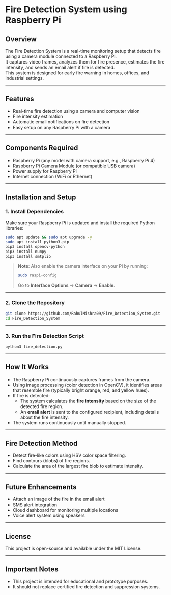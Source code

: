 # Fire Detection System using Raspberry Pi

## Overview

The Fire Detection System is a real-time monitoring setup that detects fire using a camera module connected to a Raspberry Pi.  
It captures video frames, analyzes them for fire presence, estimates the fire intensity, and sends an email alert if fire is detected.  
This system is designed for early fire warning in homes, offices, and industrial settings.

---

## Features

- Real-time fire detection using a camera and computer vision
- Fire intensity estimation
- Automatic email notifications on fire detection
- Easy setup on any Raspberry Pi with a camera

---

## Components Required

- Raspberry Pi (any model with camera support, e.g., Raspberry Pi 4)
- Raspberry Pi Camera Module (or compatible USB camera)
- Power supply for Raspberry Pi
- Internet connection (WiFi or Ethernet)

---

## Installation and Setup

### 1. Install Dependencies

Make sure your Raspberry Pi is updated and install the required Python libraries:

```bash
sudo apt update && sudo apt upgrade -y
sudo apt install python3-pip
pip3 install opencv-python
pip3 install numpy
pip3 install smtplib
```

> **Note**: Also enable the camera interface on your Pi by running:
> ```bash
> sudo raspi-config
> ```
> Go to **Interface Options** → **Camera** → **Enable**.

---

### 2. Clone the Repository

```bash
git clone https://github.com/RahulMishra09/Fire_Detection_System.git
cd Fire_Detection_System
```

---

### 3. Run the Fire Detection Script

```bash
python3 fire_detection.py
```

---

## How It Works

- The Raspberry Pi continuously captures frames from the camera.
- Using image processing (color detection in OpenCV), it identifies areas that resemble fire (typically bright orange, red, and yellow hues).
- If fire is detected:
  - The system calculates the **fire intensity** based on the size of the detected fire region.
  - An **email alert** is sent to the configured recipient, including details about the fire intensity.
- The system runs continuously until manually stopped.

---

## Fire Detection Method

- Detect fire-like colors using HSV color space filtering.
- Find contours (blobs) of fire regions.
- Calculate the area of the largest fire blob to estimate intensity.

---

## Future Enhancements

- Attach an image of the fire in the email alert
- SMS alert integration
- Cloud dashboard for monitoring multiple locations
- Voice alert system using speakers

---

## License

This project is open-source and available under the MIT License.

---

## Important Notes

- This project is intended for educational and prototype purposes.
- It should not replace certified fire detection and suppression systems.

